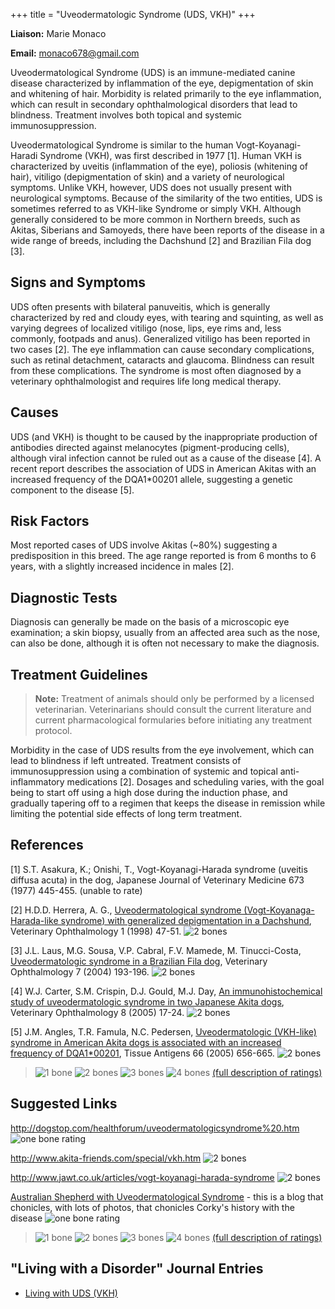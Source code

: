 +++
title = "Uveodermatologic Syndrome (UDS, VKH)"
+++

**Liaison:** Marie Monaco

**Email:** <monaco678@gmail.com>



Uveodermatological Syndrome (UDS) is an immune-mediated canine disease
characterized by inflammation of the eye, depigmentation of skin and
whitening of hair.  Morbidity is related primarily to the eye
inflammation, which can result in secondary ophthalmological disorders
that lead to blindness.  Treatment involves both topical and systemic
immunosuppression.

Uveodermatological Syndrome is similar to the human Vogt-Koyanagi-Haradi
Syndrome (VKH), was first described in 1977 [1].  Human VKH is
characterized by uveitis (inflammation of the eye), poliosis (whitening
of hair), vitiligo (depigmentation of skin) and a variety of
neurological symptoms.  Unlike VKH, however, UDS does not usually
present with neurological symptoms.  Because of the similarity of the
two entities, UDS is sometimes referred to as VKH-like Syndrome or
simply VKH.  Although generally considered to be more common in Northern
breeds, such as Akitas, Siberians and Samoyeds, there have been reports
of the disease in a wide range of breeds, including the Dachshund [2]
and Brazilian Fila dog [3].




Signs and Symptoms
------------------

UDS often presents with bilateral panuveitis, which is generally
characterized by red and cloudy eyes, with tearing and squinting, as
well as varying degrees of localized vitiligo (nose, lips, eye rims and,
less commonly, footpads and anus).  Generalized vitiligo has been
reported in two cases [2].  The eye inflammation can cause secondary
complications, such as retinal detachment, cataracts and glaucoma.
Blindness can result from these complications.  The syndrome is most
often diagnosed by a veterinary ophthalmologist and requires life long
medical therapy.

Causes
------

UDS (and VKH) is thought to be caused by the inappropriate production of
antibodies directed against melanocytes (pigment-producing cells),
although viral infection cannot be ruled out as a cause of the disease
[4].  A recent report describes the association of UDS in American
Akitas with an increased frequency of the DQA1\*00201 allele, suggesting
a genetic component to the disease [5].

Risk Factors
------------

Most reported cases of UDS involve Akitas (\~80%) suggesting a
predisposition in this breed.  The age range reported is from 6 months
to 6 years, with a slightly increased incidence in males [2].

Diagnostic Tests
----------------

Diagnosis can generally be made on the basis of a microscopic eye
examination; a skin biopsy, usually from an affected area such as the
nose, can also be done, although it is often not necessary to make the
diagnosis.



Treatment Guidelines
--------------------

> **Note:** Treatment of animals should only be performed by a licensed
> veterinarian. Veterinarians should consult the current literature and
> current pharmacological formularies before initiating any treatment
> protocol.

Morbidity in the case of UDS results from the eye involvement, which can
lead to blindness if left untreated.  Treatment consists of
immunosuppression using a combination of systemic and topical
anti-inflammatory medications [2].  Dosages and scheduling varies,
with the goal being to start off using a high dose during the induction
phase, and gradually tapering off to a regimen that keeps the disease in
remission while limiting the potential side effects of long term
treatment.

References
----------

[1] S.T. Asakura, K.; Onishi, T., Vogt-Koyanagi-Harada syndrome
(uveitis diffusa acuta) in the dog, Japanese Journal of Veterinary
Medicine 673 (1977) 445-455. (unable to rate)

[2] H.D.D. Herrera, A. G., [Uveodermatological syndrome
(Vogt-Koyanaga-Harada-like syndrome) with generalized depigmentation in
a
Dachshund](http://www.ncbi.nlm.nih.gov/sites/entrez?Db=pubmed&Cmd=ShowDetailView&TermToSearch=11397209&ordinalpos=1&itool=EntrezSystem2.PEntrez.Pubmed.Pubmed_ResultsPanel.Pubmed_RVDocSum "external-link"),
Veterinary Ophthalmology 1 (1998) 47-51.  ![2 bones](/img/2-bones.gif)

[3] J.L. Laus, M.G. Sousa, V.P. Cabral, F.V. Mamede, M. Tinucci-Costa,
[Uveodermatologic syndrome in a Brazilian Fila
dog](http://www.ncbi.nlm.nih.gov/sites/entrez?Db=pubmed&Cmd=ShowDetailView&TermToSearch=15091328&ordinalpos=1&itool=EntrezSystem2.PEntrez.Pubmed.Pubmed_ResultsPanel.Pubmed_RVAbstractPlus "external-link"),
Veterinary Ophthalmology 7 (2004) 193-196.    ![2
bones](/img/2-bones.gif)

[4] W.J. Carter, S.M. Crispin, D.J. Gould, M.J. Day, [An
immunohistochemical study of uveodermatologic syndrome in two Japanese
Akita
dogs](http://www.ncbi.nlm.nih.gov/sites/entrez?Db=pubmed&Cmd=ShowDetailView&TermToSearch=15644096&ordinalpos=1&itool=EntrezSystem2.PEntrez.Pubmed.Pubmed_ResultsPanel.Pubmed_RVAbstractPlus "external-link"),
Veterinary Ophthalmology 8 (2005) 17-24.    ![2
bones](/img/2-bones.gif)

[5] J.M. Angles, T.R. Famula, N.C. Pedersen, [Uveodermatologic
(VKH-like) syndrome in American Akita dogs is associated with an
increased frequency of
DQA1\*00201](http://www.ncbi.nlm.nih.gov/sites/entrez?Db=pubmed&Cmd=ShowDetailView&TermToSearch=16305682&ordinalpos=1&itool=EntrezSystem2.PEntrez.Pubmed.Pubmed_ResultsPanel.Pubmed_RVDocSum "external-link"),
Tissue Antigens 66 (2005) 656-665.    ![2 bones](/img/2-bones.gif)






> ![1 bone](/img/1-bone.gif)
> ![2 bones](/img/2-bones.gif)
> ![3 bones](/img/3-bones.gif)
> ![4 bones](/img/4-bones.gif)
> [(full description of ratings)](/diseases/ratings-what-do-they-mean)

Suggested Links
---------------

<http://dogstop.com/healthforum/uveodermatologicsyndrome%20.htm>   ![one
bone
rating](/img/1-bone.gif)

<http://www.akita-friends.com/special/vkh.htm>   ![2
bones](/img/2-bones.gif)



<http://www.jawt.co.uk/articles/vogt-koyanagi-harada-syndrome>    ![2
bones](/img/2-bones.gif)



[Australian Shepherd with Uveodermatological
Syndrome](http://australianshepherdvkhsyndrome.blogspot.com//) -
this is a blog that chonicles, with lots of photos, that chonicles
Corky's history with the disease ![one bone
rating](/img/1-bone.gif)



> ![1 bone](/img/1-bone.gif)
> ![2 bones](/img/2-bones.gif)
> ![3 bones](/img/3-bones.gif)
> ![4 bones](/img/4-bones.gif)
> [(full description of ratings)](/diseases/ratings-what-do-they-mean)



"Living with a Disorder" Journal Entries
----------------------------------------

- [Living with UDS (VKH)](/diseases/uveodermatologic-syndrome-uds-living-with)
